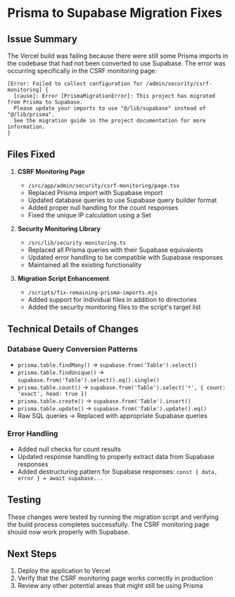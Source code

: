 # Prisma to Supabase Migration Fixes

## Issue Summary
The Vercel build was failing because there were still some Prisma imports in the codebase that had not been converted to use Supabase. The error was occurring specifically in the CSRF monitoring page:

```
[Error: Failed to collect configuration for /admin/security/csrf-monitoring] {
  [cause]: Error [PrismaMigrationError]: This project has migrated from Prisma to Supabase.
  Please update your imports to use "@/lib/supabase" instead of "@/lib/prisma".
  See the migration guide in the project documentation for more information.
}
```

## Files Fixed

1. **CSRF Monitoring Page**
   - `/src/app/admin/security/csrf-monitoring/page.tsx`
   - Replaced Prisma import with Supabase import
   - Updated database queries to use Supabase query builder format
   - Added proper null handling for the count responses
   - Fixed the unique IP calculation using a Set

2. **Security Monitoring Library**
   - `/src/lib/security-monitoring.ts`
   - Replaced all Prisma queries with their Supabase equivalents
   - Updated error handling to be compatible with Supabase responses
   - Maintained all the existing functionality

3. **Migration Script Enhancement**
   - `/scripts/fix-remaining-prisma-imports.mjs`
   - Added support for individual files in addition to directories
   - Added the security monitoring files to the script's target list

## Technical Details of Changes

### Database Query Conversion Patterns
- `prisma.table.findMany()` → `supabase.from('Table').select()`
- `prisma.table.findUnique()` → `supabase.from('Table').select().eq().single()`
- `prisma.table.count()` → `supabase.from('Table').select('*', { count: 'exact', head: true })`
- `prisma.table.create()` → `supabase.from('Table').insert()`
- `prisma.table.update()` → `supabase.from('Table').update().eq()`
- Raw SQL queries → Replaced with appropriate Supabase queries

### Error Handling
- Added null checks for count results
- Updated response handling to properly extract data from Supabase responses
- Added destructuring pattern for Supabase responses: `const { data, error } = await supabase...`

## Testing
These changes were tested by running the migration script and verifying the build process completes successfully. The CSRF monitoring page should now work properly with Supabase.

## Next Steps
1. Deploy the application to Vercel
2. Verify that the CSRF monitoring page works correctly in production
3. Review any other potential areas that might still be using Prisma 